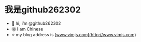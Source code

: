 # 我是github262302
- 👋 hi, i’m @github262302
- ㊙️ I am Chinese
- ⭐ my blog address is [www.vimjs.com](http://www.vimjs.com)
<!---
github262302/github262302 is a ✨ special ✨ repository because its `README.md` (this file) appears on your GitHub profile.
You can click the Preview link to take a look at your changes.
--->
